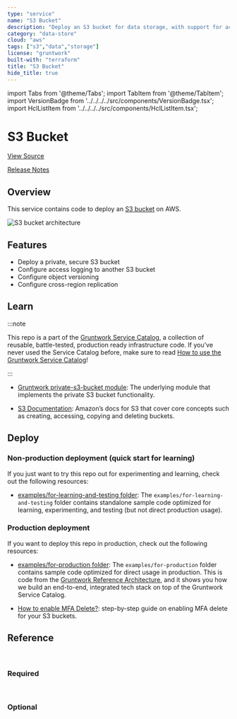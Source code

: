 ```yaml
---
type: "service"
name: "S3 Bucket"
description: "Deploy an S3 bucket for data storage, with support for access logging, versioning and replication."
category: "data-store"
cloud: "aws"
tags: ["s3","data","storage"]
license: "gruntwork"
built-with: "terraform"
title: "S3 Bucket"
hide_title: true
---
```


import Tabs from '@theme/Tabs';
import TabItem from '@theme/TabItem';
import VersionBadge from '../../../../src/components/VersionBadge.tsx';
import HclListItem from '../../../../src/components/HclListItem.tsx';

<VersionBadge version="0.85.0" lastModifiedVersion="0.78.0"/>

# S3 Bucket


<a href="https://github.com/gruntwork-io/terraform-aws-service-catalog/tree/master/modules/data-stores/s3-bucket" className="link-button">View Source</a>

<a href="https://github.com/gruntwork-io/terraform-aws-service-catalog/releases?q=data-stores%2Fs3-bucket" className="link-button" title="Release notes for only the service catalog versions which impacted this service.">Release Notes</a>

## Overview

This service contains code to deploy an [S3 bucket](https://aws.amazon.com/s3/) on AWS.

![S3 bucket architecture](/img/reference/services/data-storage/s3-bucket-architecture.png)

## Features

*   Deploy a private, secure S3 bucket
*   Configure access logging to another S3 bucket
*   Configure object versioning
*   Configure cross-region replication

## Learn

:::note

This repo is a part of the [Gruntwork Service Catalog](https://github.com/gruntwork-io/terraform-aws-service-catalog/),
a collection of reusable, battle-tested, production ready infrastructure code.
If you’ve never used the Service Catalog before, make sure to read
[How to use the Gruntwork Service Catalog](https://docs.gruntwork.io/reference/services/intro/overview)!

:::

*   [Gruntwork private-s3-bucket module](https://github.com/gruntwork-io/terraform-aws-security/tree/master/modules/private-s3-bucket): The underlying module that implements the private S3 bucket functionality.

*   [S3 Documentation](https://docs.aws.amazon.com/AmazonS3/latest/gsg/GetStartedWithS3.html): Amazon’s docs for S3 that
    cover core concepts such as creating, accessing, copying and deleting buckets.

## Deploy

### Non-production deployment (quick start for learning)

If you just want to try this repo out for experimenting and learning, check out the following resources:

*   [examples/for-learning-and-testing folder](https://github.com/gruntwork-io/terraform-aws-service-catalog/tree/master/examples/for-learning-and-testing): The
    `examples/for-learning-and-testing` folder contains standalone sample code optimized for learning, experimenting, and
    testing (but not direct production usage).

### Production deployment

If you want to deploy this repo in production, check out the following resources:

*   [examples/for-production folder](https://github.com/gruntwork-io/terraform-aws-service-catalog/tree/master/examples/for-production): The `examples/for-production` folder contains sample code
    optimized for direct usage in production. This is code from the
    [Gruntwork Reference Architecture](https://gruntwork.io/reference-architecture/), and it shows you how we build an
    end-to-end, integrated tech stack on top of the Gruntwork Service Catalog.

*   [How to enable MFA Delete?](https://github.com/gruntwork-io/terraform-aws-security/tree/master/modules/private-s3-bucket#how-do-you-enable-mfa-delete): step-by-step guide on enabling MFA delete for your S3 buckets.

## Reference

<Tabs>
<TabItem value="inputs" label="Inputs" default>

<br/>

### Required

<HclListItem name="primary_bucket" requirement="required" description="What to name the S3 bucket. Note that S3 bucket names must be globally unique across all AWS users!" type="string"/>


<br/>


### Optional

<HclListItem name="access_logging_bucket" requirement="optional" description="The S3 bucket where access logs for this bucket should be stored. Set to null to disable access logging." type="string" defaultValue="null"/>

<HclListItem name="access_logging_bucket_lifecycle_rules" requirement="optional" description="The lifecycle rules for the access logs bucket. See <a href=#lifecycle_rules><code>lifecycle_rules</code></a> for details." type="any" defaultValue="{}"/>

<HclListItem name="access_logging_bucket_ownership" requirement="optional" description="Configure who will be the default owner of objects uploaded to the access logs S3 bucket: must be one of BucketOwnerPreferred (the bucket owner owns objects), ObjectWriter (the writer of each object owns that object), or null (don't configure this feature). Note that this setting only takes effect if the object is uploaded with the bucket-owner-full-control canned ACL. See https://docs.aws.amazon.com/AmazonS3/latest/dev/about-object-ownership.html for more info." type="string" defaultValue="null"/>

<HclListItem name="access_logging_bucket_policy_statements" requirement="optional" description="The IAM policy to apply to the S3 bucket used to store access logs. You can use this to grant read/write access. This should be a map, where each key is a unique statement ID (SID), and each value is an object that contains the parameters defined in the comment above." type="any" defaultValue="{}"/>

<HclListItem name="access_logging_prefix" requirement="optional" description="A prefix (i.e., folder path) to use for all access logs stored in <a href=#access_logging_bucket><code>access_logging_bucket</code></a>. Only used if <a href=#access_logging_bucket><code>access_logging_bucket</code></a> is specified." type="string" defaultValue="null"/>

<HclListItem name="bucket_kms_key_arn" requirement="optional" description="Optional KMS key to use for encrypting data in the S3 bucket. If null, data in S3 will be encrypted using the default aws/s3 key. If provided, the key policy of the provided key must allow whoever is writing to this bucket to use that key." type="string" defaultValue="null"/>

<HclListItem name="bucket_ownership" requirement="optional" description="Configure who will be the default owner of objects uploaded to this S3 bucket: must be one of BucketOwnerPreferred (the bucket owner owns objects), ObjectWriter (the writer of each object owns that object), or null (don't configure this feature). Note that this setting only takes effect if the object is uploaded with the bucket-owner-full-control canned ACL. See https://docs.aws.amazon.com/AmazonS3/latest/dev/about-object-ownership.html for more info." type="string" defaultValue="null"/>

<HclListItem name="bucket_policy_statements" requirement="optional" description="The IAM policy to apply to this S3 bucket. You can use this to grant read/write access. This should be a map, where each key is a unique statement ID (SID), and each value is an object that contains the parameters defined in the comment above." type="any" defaultValue="{}"/>

<HclListItem name="bucket_sse_algorithm" requirement="optional" description="The server-side encryption algorithm to use on the bucket. Valid values are AES256 and aws:kms. To disable server-side encryption, set <a href=#enable_sse><code>enable_sse</code></a> to false." type="string" defaultValue="aws:kms"/>

<HclListItem name="cors_rules" requirement="optional" description="CORS rules to set on this S3 bucket" type="any" defaultValue="[]"/>

<HclListItem name="enable_sse" requirement="optional" description="Set to true to enable server-side encryption for this bucket. You can control the algorithm using <a href=#sse_algorithm><code>sse_algorithm</code></a>." type="bool" defaultValue="true"/>

<HclListItem name="enable_versioning" requirement="optional" description="Set to true to enable versioning for this bucket. If enabled, instead of overriding objects, the S3 bucket will always create a new version of each object, so all the old values are retained." type="bool" defaultValue="true"/>

<HclListItem name="force_destroy_logs" requirement="optional" description="If set to true, when you run 'terraform destroy', delete all objects from the logs bucket so that the bucket can be destroyed without error. Warning: these objects are not recoverable so only use this if you're absolutely sure you want to permanently delete everything!" type="bool" defaultValue="false"/>

<HclListItem name="force_destroy_primary" requirement="optional" description="If set to true, when you run 'terraform destroy', delete all objects from the primary bucket so that the bucket can be destroyed without error. Warning: these objects are not recoverable so only use this if you're absolutely sure you want to permanently delete everything!" type="bool" defaultValue="false"/>

<HclListItem name="force_destroy_replica" requirement="optional" description="If set to true, when you run 'terraform destroy', delete all objects from the replica bucket so that the bucket can be destroyed without error. Warning: these objects are not recoverable so only use this if you're absolutely sure you want to permanently delete everything!" type="bool" defaultValue="false"/>

<HclListItem name="lifecycle_rules" requirement="optional" description="The lifecycle rules for this S3 bucket. These can be used to change storage types or delete objects based on customizable rules. This should be a map, where each key is a unique ID for the lifecycle rule, and each value is an object that contains the parameters defined in the comment above." type="any" defaultValue="{}"/>

<HclListItem name="mfa_delete" requirement="optional" description="Enable MFA delete for either 'Change the versioning state of your bucket' or 'Permanently delete an object version'. This cannot be used to toggle this setting but is available to allow managed buckets to reflect the state in AWS. Only used if <a href=#enable_versioning><code>enable_versioning</code></a> is true. For instructions on how to enable MFA Delete, check out the README from the terraform-aws-security/private-s3-bucket module." type="bool" defaultValue="false"/>

<HclListItem name="replica_bucket" requirement="optional" description="The S3 bucket that will be the replica of this bucket. Set to null to disable replication." type="string" defaultValue="null"/>

<HclListItem name="replica_bucket_already_exists" requirement="optional" description="If set to true, replica bucket will be expected to already exist." type="bool" defaultValue="false"/>

<HclListItem name="replica_bucket_lifecycle_rules" requirement="optional" description="The lifecycle rules for the replica bucket. See <a href=#lifecycle_rules><code>lifecycle_rules</code></a> for details." type="any" defaultValue="{}"/>

<HclListItem name="replica_bucket_ownership" requirement="optional" description="Configure who will be the default owner of objects uploaded to the replica S3 bucket: must be one of BucketOwnerPreferred (the bucket owner owns objects), ObjectWriter (the writer of each object owns that object), or null (don't configure this feature). Note that this setting only takes effect if the object is uploaded with the bucket-owner-full-control canned ACL. See https://docs.aws.amazon.com/AmazonS3/latest/dev/about-object-ownership.html for more info." type="string" defaultValue="null"/>

<HclListItem name="replica_bucket_policy_statements" requirement="optional" description="The IAM policy to apply to the replica S3 bucket. You can use this to grant read/write access. This should be a map, where each key is a unique statement ID (SID), and each value is an object that contains the parameters defined in the comment above." type="any" defaultValue="{}"/>

<HclListItem name="replica_enable_sse" requirement="optional" description="Set to true to enable server-side encryption for the replica bucket. You can control the algorithm using <a href=#replica_sse_algorithm><code>replica_sse_algorithm</code></a>." type="bool" defaultValue="true"/>

<HclListItem name="replica_region" requirement="optional" description="The AWS region for the replica bucket." type="string" defaultValue="null"/>

<HclListItem name="replica_sse_algorithm" requirement="optional" description="The server-side encryption algorithm to use on the replica bucket. Valid values are AES256 and aws:kms. To disable server-side encryption, set <a href=#replica_enable_sse><code>replica_enable_sse</code></a> to false." type="string" defaultValue="aws:kms"/>

<HclListItem name="replication_role" requirement="optional" description="The ARN of the IAM role for Amazon S3 to assume when replicating objects. Only used if <a href=#replication_bucket><code>replication_bucket</code></a> is specified." type="string" defaultValue="null"/>

<HclListItem name="replication_rules" requirement="optional" description="The rules for managing replication. Only used if <a href=#replication_bucket><code>replication_bucket</code></a> is specified. This should be a map, where the key is a unique ID for each replication rule and the value is an object of the form explained in a comment above." type="any" defaultValue="{}"/>

<HclListItem name="tags" requirement="optional" description="A map of tags to apply to the S3 Bucket. These tags will also be applied to the access logging and replica buckets (if any). The key is the tag name and the value is the tag value." type="map" typeDetails="map(string)" defaultValue="{}"/>

</TabItem>
<TabItem value="outputs" label="Outputs">

<br/>

<HclListItem name="access_logging_bucket_name" requirement="required" description="The name of the access logging S3 bucket."/>

<HclListItem name="hosted_zone_id" requirement="required" description="The Route 53 Hosted Zone ID for this bucket's region."/>

<HclListItem name="primary_bucket_arn" requirement="required" description="The ARN of the S3 bucket."/>

<HclListItem name="primary_bucket_domain_name" requirement="required" description="The bucket domain name. Will be of format bucketname.s3.amazonaws.com."/>

<HclListItem name="primary_bucket_name" requirement="required" description="The name of the primary S3 bucket."/>

<HclListItem name="primary_bucket_regional_domain_name" requirement="required" description="The bucket region-specific domain name. The bucket domain name including the region name, please refer here for format. Note: The AWS CloudFront allows specifying S3 region-specific endpoint when creating S3 origin, it will prevent redirect issues from CloudFront to S3 Origin URL."/>

<HclListItem name="replica_bucket_name" requirement="required" description="The name of the replica S3 bucket."/>

</TabItem>
</Tabs>


<!-- ##DOCS-SOURCER-START
{"sourcePlugin":"service-catalog-api","hash":"5c7d7e0dd86f2bbd36d3384836d9826c"}
##DOCS-SOURCER-END -->
